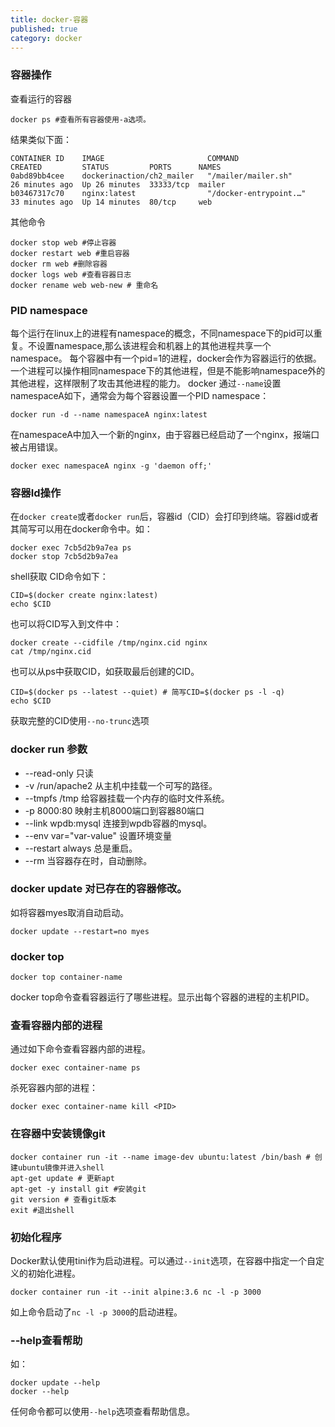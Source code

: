 ```yaml
---
title: docker-容器
published: true
category: docker
---
```


### 容器操作
查看运行的容器
```shell script
docker ps #查看所有容器使用-a选项。
```
结果类似下面：
```
CONTAINER ID    IMAGE                       COMMAND                  CREATED         STATUS         PORTS      NAMES
0abd89bb4cee    dockerinaction/ch2_mailer   "/mailer/mailer.sh"      26 minutes ago  Up 26 minutes  33333/tcp  mailer
b03467317c70    nginx:latest                "/docker-entrypoint.…"   33 minutes ago  Up 14 minutes  80/tcp     web
```
其他命令
```shell script
docker stop web #停止容器
docker restart web #重启容器
docker rm web #删除容器
docker logs web #查看容器日志
docker rename web web-new # 重命名
```

### PID namespace
每个运行在linux上的进程有namespace的概念，不同namespace下的pid可以重复。不设置namespace,那么该进程会和机器上的其他进程共享一个namespace。
每个容器中有一个pid=1的进程，docker会作为容器运行的依据。
一个进程可以操作相同namespace下的其他进程，但是不能影响namespace外的其他进程，这样限制了攻击其他进程的能力。
docker 通过`--name`设置namespaceA如下，通常会为每个容器设置一个PID namespace：
```shell script
docker run -d --name namespaceA nginx:latest
```
在namespaceA中加入一个新的nginx，由于容器已经启动了一个nginx，报端口被占用错误。
```shell script
docker exec namespaceA nginx -g 'daemon off;'
```

### 容器Id操作
在`docker create`或者`docker run`后，容器id（CID）会打印到终端。容器id或者其简写可以用在docker命令中。如：
```
docker exec 7cb5d2b9a7ea ps
docker stop 7cb5d2b9a7ea
```
shell获取 CID命令如下：
```shell script
CID=$(docker create nginx:latest)
echo $CID
```
也可以将CID写入到文件中：
```shell script
docker create --cidfile /tmp/nginx.cid nginx
cat /tmp/nginx.cid
```
也可以从ps中获取CID，如获取最后创建的CID。
```shell script
CID=$(docker ps --latest --quiet) # 简写CID=$(docker ps -l -q)
echo $CID
```
获取完整的CID使用`--no-trunc`选项

### docker run 参数
* --read-only 只读
* -v /run/apache2 从主机中挂载一个可写的路径。
* --tmpfs /tmp  给容器挂载一个内存的临时文件系统。
* -p 8000:80 映射主机8000端口到容器80端口
* --link wpdb:mysql 连接到wpdb容器的mysql。
* --env var="var-value" 设置环境变量
* --restart always 总是重启。
* --rm 当容器存在时，自动删除。

### docker update 对已存在的容器修改。
如将容器myes取消自动启动。
```
docker update --restart=no myes 
```

### docker top
```shell script
docker top container-name
```
docker top命令查看容器运行了哪些进程。显示出每个容器的进程的主机PID。

### 查看容器内部的进程
通过如下命令查看容器内部的进程。
```shell script
docker exec container-name ps
```
杀死容器内部的进程：
```shell script
docker exec container-name kill <PID>
```

### 在容器中安装镜像git
```shell script
docker container run -it --name image-dev ubuntu:latest /bin/bash # 创建ubuntu镜像并进入shell
apt-get update # 更新apt
apt-get -y install git #安装git
git version # 查看git版本
exit #退出shell
```

### 初始化程序
Docker默认使用tini作为启动进程。可以通过`--init`选项，在容器中指定一个自定义的初始化进程。
```shell script
docker container run -it --init alpine:3.6 nc -l -p 3000
```
如上命令启动了`nc -l -p 3000`的启动进程。


### --help查看帮助
如：
```
docker update --help
docker --help
```
任何命令都可以使用`--help`选项查看帮助信息。